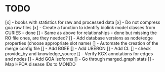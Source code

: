 # TODO

[x] - books with statistics for raw and processed data
[x] - Do not compress goa raw files
[x] - Create a function to identify biolink model classes from CURIES - done
[] - Same as above for relationships - done but missing the RO file ones, are they needed?
[] - Add database versions as node/edge properties (choose appropriate slot name)
[] - Automate the creation of the merge config file 
[] - Add BGEE
[] - Add UBERON
[] - Add CL
[] - check provide_by and knowledge_source
[] - Verify KGX annotations for edges and nodes
[] - Add GOA isoforms 
[] - Go through marged_graph stats 
[] - Map HPOA disease IDs to MONDO
